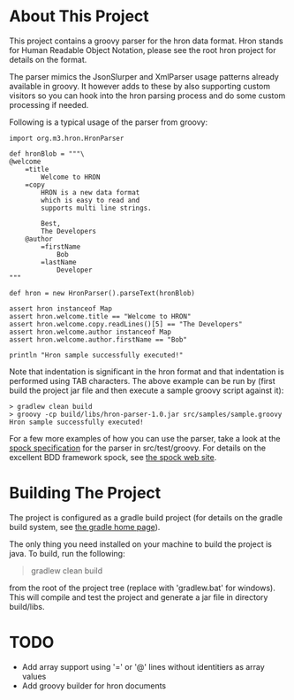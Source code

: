 About This Project
==================
This project contains a groovy parser for the hron data format. Hron stands
for Human Readable Object Notation, please see the root hron project for details on the format.

The parser mimics the JsonSlurper and XmlParser usage patterns already available in groovy. It however
adds to these by also supporting custom visitors so you can hook into the hron parsing process and
do some custom processing if needed.

Following is a typical usage of the parser from groovy:

    import org.m3.hron.HronParser
    
    def hronBlob = """\
    @welcome
    	=title
    		Welcome to HRON
    	=copy
    		HRON is a new data format
    		which is easy to read and
    		supports multi line strings.
    		
    		Best,
    		The Developers
    	@author
    		=firstName
    			Bob
    		=lastName
    			Developer
    """
    
    def hron = new HronParser().parseText(hronBlob)
    
    assert hron instanceof Map 
    assert hron.welcome.title == "Welcome to HRON"
    assert hron.welcome.copy.readLines()[5] == "The Developers"
    assert hron.welcome.author instanceof Map
    assert hron.welcome.author.firstName == "Bob"
    
    println "Hron sample successfully executed!"

Note that indentation is significant in the hron format and that indentation is performed using TAB characters. The above example can be run 
by (first build the project jar file and then execute a sample groovy script against it): 

    > gradlew clean build 
    > groovy -cp build/libs/hron-parser-1.0.jar src/samples/sample.groovy
    Hron sample successfully executed!

For a few more examples of how you can use the parser, take a look at the [spock specification](https://github.com/mbjarland/hron/blob/master/languages/groovy/src/test/groovy/org/m3/hron/HronParserSpecification.groovy)
for the parser in src/test/groovy. For details on the excellent BDD framework spock, see [the spock web site](http://code.google.com/p/spock/).

Building The Project
====================
The project is configured as a gradle build project (for details on the gradle build system, see [the gradle home page](http://gradle.org)).

The only thing you need installed on your machine to build the project is java. To build, run the following:

  > gradlew clean build

from the root of the project tree (replace with 'gradlew.bat' for windows). This will compile and test the project
and generate a jar file in directory build/libs.


TODO
====
* Add array support using '=' or '@' lines without identitiers as array values
* Add groovy builder for hron documents
